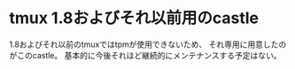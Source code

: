 # tmux 1.8およびそれ以前用のcastle

1.8およびそれ以前のtmuxではtpmが使用できないため、
それ専用に用意したのがこのcastle。
基本的に今後それほど継続的にメンテナンスする予定はない。
